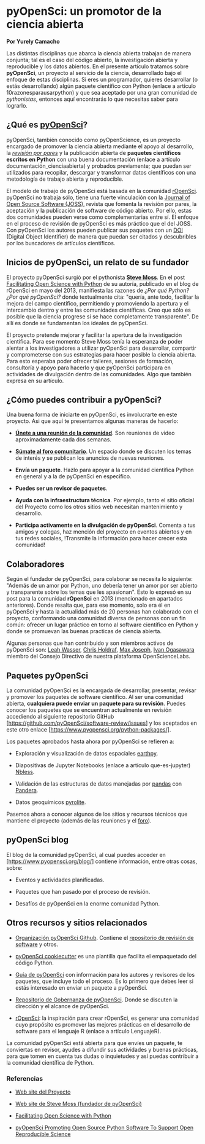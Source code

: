 # pyOpenSci: un promotor de la ciencia abierta

**Por Yurely Camacho**

Las distintas disciplinas que abarca la ciencia abierta trabajan de manera
conjunta; tal es el caso del código abierto, la investigación abierta y
reproducible y los datos abiertos. En el presente artículo tratamos
sobre **pyOpenSci**, un proyecto al servicio de la ciencia, desarrollado bajo el enfoque de estas
disciplinas. Si eres un programador, quieres desarrollar (o estás
desarrollando) algún paquete científico con Python (enlace a artículo
10razonesparausarpython) y que sea aceptado por una gran comunidad de
*pythonistas*, entonces aquí encontrarás lo que necesitas saber para lograrlo.

## ¿Qué es [pyOpenSci](https://www.pyopensci.org/)?

pyOpenSci, también conocido como pyOpenScience, es un proyecto encargado de promover la
ciencia abierta mediante el apoyo al desarrollo, la [*revisión por
pares*](https://es.wikipedia.org/wiki/Revisi%C3%B3n_por_pares) y la
publicación abierta de **paquetes científicos escritos en Python** con
una buena documentación (enlace a artículo
documentación_cienciaabierta) y probados previamente; que puedan ser
utilizados para recopilar, descargar y transformar datos científicos con
una metodología de trabajo abierta y reproducible.

El modelo de trabajo de pyOpenSci está basada en la comunidad
[rOpenSci](https://ropensci.org/). pyOpenSci no trabaja sólo, tiene una
fuerte vinculación con la [Journal of Open Source Software
(JOSS)](https://joss.theoj.org/), revista que fomenta la revisión por
pares, la aceptación y la publicación de software de código abierto.
Por ello, estas dos comunidades pueden verse como complementarias entre sí. El
enfoque en el proceso de revisión de pyOpenSci es más práctico que el
del JOSS. Con pyOpenSci los autores pueden publicar sus paquetes con un
[DOI](https://www.doi.org/) (Digital Object Identifier) de manera que
puedan ser citados y descubribles por los buscadores de artículos científicos.

## Inicios de pyOpenSci, un relato de su fundador

El proyecto pyOpenSci surgió por el pythonista [**Steve
Moss**](https://about.me/gawbul). En el post [Facilitating Open Science
with Python](https://ropensci.org/blog/2013/05/16/pyopensci/) de su
autoría, publicado en el blog de rOpenSci en mayo del 2013, manifiesta
las razones de *¿Por qué Python?* *¿Por qué pyOpenSci?* donde
textualmente cita: "quería, ante todo, facilitar la mejora del campo
científico, permitiendo y promoviendo la apertura y el intercambio
dentro y entre las comunidades científicas. Creo que sólo es posible que
la ciencia progrese si se hace completamente transparente". De allí es
donde se fundamentan los ideales de pyOpenSci.

El proyecto pretende mejorar y facilitar la apertura de la investigación
científica. Para ese momento Steve Moss tenía la esperanza de poder
alentar a los investigadores a utilizar pyOpenSci para desarrollar,
compartir y comprometerse con sus estrategias para hacer posible la
ciencia abierta. Para esto esperaba poder ofrecer talleres, sesiones de
formación, consultoría y apoyo para hacerlo y que pyOpenSci participara
en actividades de divulgación dentro de las comunidades. Algo que también expresa en su artículo.


## ¿Cómo puedes contribuir a pyOpenSci?

Una buena forma de iniciarte en pyOpenSci, es involucrarte en este proyecto. Asi que aquí te presentamos algunas maneras de hacerlo:

- [**Únete a una reunión de la
  comunidad**](https://www.pyopensci.org/#community-meetings). Son
  reuniones de video aproximadamente cada dos semanas.

- [**Súmate al foro comunitario**](https://pyopensci.discourse.group/).
  Un espacio donde se discuten los temas de interés y se publican los
  anuncios de nuevas reuniones.

- **Envía un paquete**. Hazlo para apoyar a la comunidad científica Python en general y a la de pyOpenSci en específico.

- **Puedes ser un revisor de paquetes**.

- **Ayuda con la infraestructura técnica**. Por ejemplo, tanto el sitio
  oficial del Proyecto como los otros sitios web necesitan mantenimiento y desarrollo.

- **Participa activamente en la divulgación de pyOpenSci**. Comenta a
  tus amigos y colegas, haz mención del proyecto en eventos abiertos y
  en tus redes sociales, !Transmite la información para hacer crecer
  esta comunidad!

## Colaboradores

Según el fundador de pyOpenSci, para colaborar se necesita lo siguiente:
"Además de un amor por Python, uno debería tener un amor por ser abierto
y transparente sobre los temas que les apasionan". Esto lo expresó en su
post para la comunidad **rOpenSci** en 2013 (mencionado en apartados
anteriores). Donde resalta que, para ese momento, solo era él en pyOpenSci
y hasta la actualidad más de 20 personas han colaborado con el proyecto,
conformando una comunidad diversa de personas con un fin común: ofrecer
un lugar práctico en torno al software científico en Python y donde se
promuevan las buenas practicas de ciencia abierta.

Algunas personas que han contribuido y son miembros activos de pyOpenSci
son: [Leah Wasser](https://github.com/lwasser), [Chris
Holdraf](https://github.com/choldgraf), [Max
Joseph](https://github.com/mbjoseph), [Ivan
Ogasawara](https://github.com/xmnlab) miembro del Consejo Directivo de
nuestra plataforma OpenScienceLabs.

## Paquetes pyOpenSci

La comunidad pyOpenSci es la encargada de desarrollar, presentar,
revisar y promover los paquetes de software científico. Al ser una
comunidad abierta, **cualquiera puede enviar un paquete para su revisión**. Puedes conocer los paquetes que se encuentran actualmente
en revisión accediendo al siguiente repositorio GitHub
[https://github.com/pyOpenSci/software-review/issues] y los aceptados en este otro enlace
[https://www.pyopensci.org/python-packages/].

Los paquetes aprobados hasta ahora por pyOpenSci se refieren a:

- Exploración y visualización de datos espaciales
  [earthpy](https://github.com/earthlab/earthpy).

- Diapositivas de Jupyter Notebooks (enlace a artículo que-es-jupyter)
  [Nbless](https://github.com/py4ds/nbless).

- Validación de las estructuras de datos manejadas por
  [pandas](https://pandas.pydata.org/) con
  [Pandera](https://github.com/pandera-dev/pandera).

- Datos geoquímicos
  [pyrolite](https://github.com/morganjwilliams/pyrolite).

Pasemos ahora a conocer algunos de los sitios y recursos técnicos que
mantiene el proyecto (además de las reuniones y el
[foro](https://pyopensci.discourse.group/)).

## pyOpenSci blog

El blog de la comunidad pyOpenSci, al cual puedes acceder en [https://www.pyopensci.org/blog/] contiene información, entre otras
cosas, sobre:

- Eventos y actividades planificadas.

- Paquetes que han pasado por el proceso de revisión.

- Desafíos de pyOpenSci en la enorme comunidad Python.

## Otros recursos y sitios relacionados

- [Organización pyOpenSci Github](https://github.com/pyOpenSci).
  Contiene el [repositorio de revisión de
  software](https://github.com/pyOpenSci/software-review) y otros.

- [pyOpenSci
  cookiecutter](https://cookiecutter-pyopensci.readthedocs.io/en/latest/)
  es una plantilla que facilita el empaquetado del código Python.

- [Guía de
  pyOpenSci](https://www.pyopensci.org/contributing-guide/intro) con
  información para los autores y revisores de los paquetes, que incluye
  todo el proceso. Es lo primero que debes leer si estás interesado en
  enviar un paquete a pyOpenSci.

- [Repositorio de Gobernanza de
  pyOpenSci](https://github.com/pyOpenSci/governance). Donde se discuten
  la dirección y el alcance de pyOpenSci.

- [rOpenSci](https://ropensci.org/): la inspiración para crear
  rOpenSci, es generar una comunidad cuyo propósito es promover las mejores
  prácticas en el desarrollo de software para el lenguaje R (enlace a artículo LenguajeR).

La comunidad pyOpenSci está abierta para que envíes un paquete, te
conviertas en revisor, ayudes a difundir sus actividades y buenas
prácticas, para que tomen en cuenta tus dudas o inquietudes y así puedas
contribuir a la comunidad científica de Python.


### Referencias

- [Web site del Proyecto](https://www.pyopensci.org/)

- [Web site de Steve Moss (fundador de
  pyOpenSci)](https://about.me/gawbul)

- [Facilitating Open Science with
  Python](https://ropensci.org/blog/2013/05/16/pyopensci/)

- [pyOpenSci Promoting Open Source Python Software To Support Open
  Reproducible
  Science](https://ui.adsabs.harvard.edu/abs/2019AGUFMNS21A..13W/abstract)